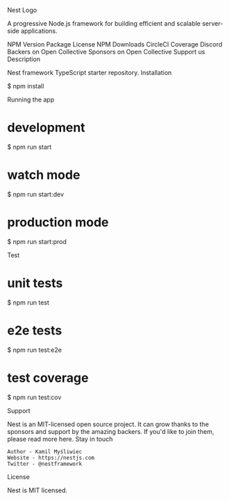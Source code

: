  Nest Logo

A progressive Node.js framework for building efficient and scalable server-side applications.

NPM Version Package License NPM Downloads CircleCI Coverage Discord Backers on Open Collective Sponsors on Open Collective Support us
Description

Nest framework TypeScript starter repository.
Installation

$ npm install

Running the app

# development
$ npm run start

# watch mode
$ npm run start:dev

# production mode
$ npm run start:prod

Test

# unit tests
$ npm run test

# e2e tests
$ npm run test:e2e

# test coverage
$ npm run test:cov

Support

Nest is an MIT-licensed open source project. It can grow thanks to the sponsors and support by the amazing backers. If you'd like to join them, please read more here.
Stay in touch

    Author - Kamil Myśliwiec
    Website - https://nestjs.com
    Twitter - @nestframework

License

Nest is MIT licensed.
